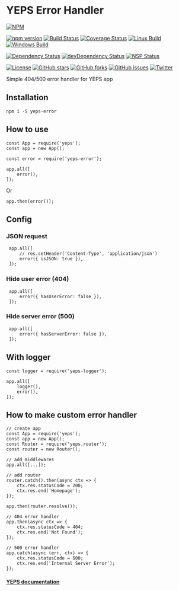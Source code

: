 # YEPS Error Handler


[![NPM](https://nodei.co/npm/yeps-error.png)](https://npmjs.org/package/yeps-error)

[![npm version](https://badge.fury.io/js/yeps-error.svg)](https://badge.fury.io/js/yeps-error)
[![Build Status](https://travis-ci.org/evheniy/yeps-error.svg?branch=master)](https://travis-ci.org/evheniy/yeps-error)
[![Coverage Status](https://coveralls.io/repos/github/evheniy/yeps-error/badge.svg?branch=master)](https://coveralls.io/github/evheniy/yeps-error?branch=master)
[![Linux Build](https://img.shields.io/travis/evheniy/yeps-error/master.svg?label=linux)](https://travis-ci.org/evheniy/)
[![Windows Build](https://img.shields.io/appveyor/ci/evheniy/yeps-error/master.svg?label=windows)](https://ci.appveyor.com/project/evheniy/yeps-error)

[![Dependency Status](https://david-dm.org/evheniy/yeps-error.svg)](https://david-dm.org/evheniy/yeps-error)
[![devDependency Status](https://david-dm.org/evheniy/yeps-error/dev-status.svg)](https://david-dm.org/evheniy/yeps-error#info=devDependencies)
[![NSP Status](https://img.shields.io/badge/NSP%20status-no%20vulnerabilities-green.svg)](https://travis-ci.org/evheniy/yeps-error)

[![License](https://img.shields.io/badge/license-MIT-blue.svg)](https://raw.githubusercontent.com/evheniy/yeps-error/master/LICENSE)
[![GitHub stars](https://img.shields.io/github/stars/evheniy/yeps-error.svg)](https://github.com/evheniy/yeps-error/stargazers)
[![GitHub forks](https://img.shields.io/github/forks/evheniy/yeps-error.svg)](https://github.com/evheniy/yeps-error/network)
[![GitHub issues](https://img.shields.io/github/issues/evheniy/yeps-error.svg)](https://github.com/evheniy/yeps-error/issues)
[![Twitter](https://img.shields.io/twitter/url/https/github.com/evheniy/yeps-error.svg?style=social)](https://twitter.com/intent/tweet?text=Wow:&url=%5Bobject%20Object%5D)


Simple 404/500 error handler for YEPS app

## Installation

    npm i -S yeps-error
    
## How to use

    const App = require('yeps');
    const app = new App();
    
    const error = require('yeps-error');

    app.all([
        error(),
    ]);
    
Or

    app.then(error());

## Config

### JSON request
     
     app.all([
         // res.setHeader('Content-Type', 'application/json')
         error({ isJSON: true }),
     ]);
     
### Hide user error (404)
     
     app.all([
         error({ hasUserError: false }),
     ]);
     
### Hide server error (500)
     
     app.all([
         error({ hasServerError: false }),
     ]);
     
## With logger

    const logger = require('yeps-logger');
    
    app.all([
        logger(),
        error(),
    ]);
    

## How to make custom error handler

    // create app
    const App = require('yeps');
    const app = new App();
    const Router = require('yeps.router');
    const router = new Router();

    // add middlewares
    app.all([...]);
    
    // add router
    router.catch().then(async ctx => {
        ctx.res.statusCode = 200;
        ctx.res.end('Homepage');
    });
    
    app.then(router.resolve());

    // 404 error handler
    app.then(async ctx => {
        ctx.res.statusCode = 404;
        ctx.res.end('Not Found');
    });
    
    // 500 error handler
    app.catch(async (err, ctx) => {
        ctx.res.statusCode = 500;
        ctx.res.end('Internal Server Error');
    });
    
#### [YEPS documentation](http://yeps.info/)
